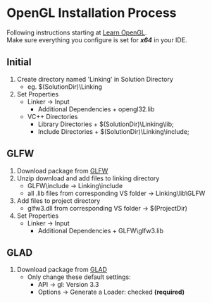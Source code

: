 # OpenGL Installation Process

Following instructions starting at [Learn OpenGL](https://learnopengl.com/Getting-started/OpenGL).  
Make sure everything you configure is set for **_x64_** in your IDE.

## Initial
1. Create directory named 'Linking' in Solution Directory
    * eg. $(SolutionDir)\Linking
2. Set Properties
    * Linker -> Input
        * Additional Dependencies
            \+ opengl32.lib
    * VC++ Directories
        * Library Directories
            \+ $(SolutionDir)\Linking\lib;
        * Include Directories
            \+ $(SolutionDir)\Linking\include;

## GLFW
1. Download package from [GLFW](https://www.glfw.org/download.html)
2. Unzip download and add files to linking directory
    * GLFW\include -> Linking\include
    * all .lib files from corresponding VS folder -> Linking\lib\GLFW
3. Add files to project directory
    * glfw3.dll from corresponding VS folder -> $(ProjectDir)
4. Set Properties
    * Linker -> Input
        * Additional Dependencies
            \+ GLFW\glfw3.lib

## GLAD
1. Download package from [GLAD](https://glad.dav1d.de/)
    * Only change these default settings:
        * API -> gl: Version 3.3
        * Options -> Generate a Loader: checked **(required)**

